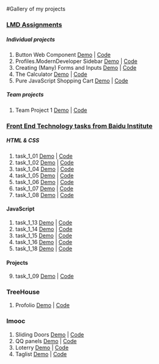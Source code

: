 #Gallery of my projects

### [LMD Assignments](https://learn.moderndeveloper.com/) 

##### Individual projects

  1. Button Web Component [Demo](http://htmlpreview.github.com/?https://github.com/Tingting-Chang/learning-web-components/blob/master/components/buttons/index.html) | [Code](https://github.com/Tingting-Chang/learning-web-components/blob/master/components/buttons/index.html)
  2. Profiles.ModernDeveloper Sidebar [Demo](http://htmlpreview.github.com/?https://github.com/Tingting-Chang/learning-web-components/blob/master/components/profile-card/index.html) | [Code](https://github.com/Tingting-Chang/learning-web-components/blob/master/components/profile-card/index.html)
  3. Creating (Many) Forms and Inputs [Demo](http://htmlpreview.github.com/?https://github.com/Tingting-Chang/learning-web-components/blob/master/components/formGallery.html) | [Code](http://htmlpreview.github.com/?https://github.com/Tingting-Chang/learning-web-components/tree/master/components/forms-inputs)		
  4. The Calculator [Demo](http://htmlpreview.github.com/?https://github.com/Tingting-Chang/learning-web-components/blob/master/components/calculator/index.html) | [Code](https://github.com/Tingting-Chang/learning-web-components/blob/master/components/calculator/index.html)
  5. Pure JavaScript Shopping Cart [Demo](http://htmlpreview.github.com/?https://github.com/Tingting-Chang/learning-web-components/blob/master/components/product-list/productList.html) | [Code](https://github.com/Tingting-Chang/learning-web-components/blob/master/components/product-list/productList.html)

##### Team projects

  1. Team Project 1 [Demo](http://htmlpreview.github.com/?http://htmlpreview.github.io/?https://github.com/AntrikshPatel/TeamProject1/blob/gh-pages/chatingapp.html) | [Code](https://github.com/Tingting-Chang/team-project-01/blob/master/tt.html)

### [Front End Technology tasks from Baidu Institute](http://ife.baidu.com/task/all)

  ##### HTML & CSS
  
  1. task_1_01 [Demo](http://htmlpreview.github.io/?https://github.com/Tingting-Chang/Baidu-Institute-of-Front-End-Technology/tree/master/chapter-01) | [Code](https://github.com/Tingting-Chang/Baidu-Institute-of-Front-End-Technology/tree/master/chapter-01)
  2. task_1_02 [Demo](https://github.com/Tingting-Chang/Baidu-Institute-of-Front-End-Technology/blob/master/chapter-01/task_1_02.html) | [Code](https://github.com/Tingting-Chang/Baidu-Institute-of-Front-End-Technology/blob/master/chapter-01/task_1_02.html)
  3. task_1_04 [Demo](http://htmlpreview.github.io/?https://github.com/Tingting-Chang/Baidu-Institute-of-Front-End-Technology/blob/master/chapter-01/task_1_03.html) | [Code](https://github.com/Tingting-Chang/Baidu-Institute-of-Front-End-Technology/blob/master/chapter-01/task_1_03.html)
  4. task_1_05 [Demo](http://htmlpreview.github.io/?https://github.com/Tingting-Chang/Baidu-Institute-of-Front-End-Technology/blob/master/chapter-01/task_1_04.html) | [Code](https://github.com/Tingting-Chang/Baidu-Institute-of-Front-End-Technology/blob/master/chapter-01/task_1_04.html)
  5. task_1_06 [Demo](http://htmlpreview.github.io/?https://github.com/Tingting-Chang/Baidu-Institute-of-Front-End-Technology/blob/master/chapter-01/task_1_05.html) | [Code](https://github.com/Tingting-Chang/Baidu-Institute-of-Front-End-Technology/blob/master/chapter-01/task_1_05.html)
  6. task_1_07 [Demo](http://htmlpreview.github.io/?https://github.com/Tingting-Chang/Baidu-Institute-of-Front-End-Technology/blob/master/chapter-01/task_1_06.html) | [Code](https://github.com/Tingting-Chang/Baidu-Institute-of-Front-End-Technology/blob/master/chapter-01/task_1_06.html)
  7. task_1_08 [Demo](http://htmlpreview.github.io/?https://github.com/Tingting-Chang/Baidu-Institute-of-Front-End-Technology/blob/master/chapter-01/task_1_07.html) | [Code](https://github.com/Tingting-Chang/Baidu-Institute-of-Front-End-Technology/blob/master/chapter-01/task_1_07.html)
    
  #### JavaScript
  
  1. task_1_13 [Demo](http://htmlpreview.github.io/?https://github.com/Tingting-Chang/Baidu-Institute-of-Front-End-Technology/blob/master/chapter-02/task_2_13.html) | [Code](https://github.com/Tingting-Chang/Baidu-Institute-of-Front-End-Technology/blob/master/chapter-02/task_2_13.html)
  2. task_1_14 [Demo](http://htmlpreview.github.io/?https://github.com/Tingting-Chang/Baidu-Institute-of-Front-End-Technology/blob/master/chapter-02/task_2_14.html) | [Code](https://github.com/Tingting-Chang/Baidu-Institute-of-Front-End-Technology/blob/master/chapter-02/task_2_14.html)
  3. task_1_15 [Demo](http://htmlpreview.github.io/?https://github.com/Tingting-Chang/Baidu-Institute-of-Front-End-Technology/blob/master/chapter-02/task_2_15.html) | [Code](https://github.com/Tingting-Chang/Baidu-Institute-of-Front-End-Technology/blob/master/chapter-02/task_2_15.html)
  4. task_1_16 [Demo](http://htmlpreview.github.io/?https://github.com/Tingting-Chang/Baidu-Institute-of-Front-End-Technology/blob/master/chapter-02/task_2_16.html) | [Code](https://github.com/Tingting-Chang/Baidu-Institute-of-Front-End-Technology/blob/master/chapter-02/task_2_16.html)
  5. task_1_18 [Demo](http://htmlpreview.github.io/?https://github.com/Tingting-Chang/Baidu-Institute-of-Front-End-Technology/blob/master/chapter-02/task_2_18.html) | [Code](https://github.com/Tingting-Chang/Baidu-Institute-of-Front-End-Technology/blob/master/chapter-02/task_2_18.html)
  
  #### Projects
  
  9. task_1_09 [Demo](http://htmlpreview.github.io/?) | [Code]()
  
### TreeHouse

  1. Profolio [Demo](http://htmlpreview.github.io/?https://github.com/Tingting-Chang/TreeHouse/blob/master/index.html) | [Code](https://github.com/Tingting-Chang/TreeHouse/blob/master/)


### Imooc

  1. Sliding Doors [Demo](http://htmlpreview.github.io/?https://github.com/Tingting-Chang/imooc/blob/master/DOM1/index.html) | [Code](https://github.com/Tingting-Chang/imooc/blob/master/DOM1/index.html)
  2. QQ panels [Demo](http://htmlpreview.github.io/?https://github.com/Tingting-Chang/imooc/blob/master/DOM2/QQ/index.html) | [Code](https://github.com/Tingting-Chang/imooc/blob/master/DOM2/QQ/index.html)
  3. Loterry [Demo](http://htmlpreview.github.io/?https://github.com/Tingting-Chang/imooc/blob/master/DOM2/keyEvent/index.html) | [Code](https://github.com/Tingting-Chang/imooc/blob/master/DOM2/keyEvent/index.html)
  4. Taglist [Demo](http://htmlpreview.github.io/?https://github.com/Tingting-Chang/imooc/blob/master/DOM2/tagList.html) | [Code](https://github.com/Tingting-Chang/imooc/blob/master/DOM2/tagList.html)
  
  
  
  
